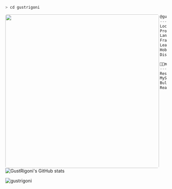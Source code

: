```zsh
> cd gustrigoni
```
<img align="left" style="border-radius:5px;" src="https://media4.giphy.com/media/l3ZrVw8NkxIly/giphy.gif?cid=790b76119674f0cb40f33f9fe06796bbcd15202afe2b77f3&rid=giphy.gif&ct=g" height="480" width="480" /> 

```csharp
@gustrigoni
-------------------------
Location: Tubarão/SC (Brazil)
Pronouns: He/him
Languages: JavaScript, ActionScript, PHP
Frameworks: React, RNative, Node.js
Learning: No-SQL, Microservices, Cloud, Keycloak, RabbitMQ
Hobbies: Cooking and gaming
Discord: Faciem#9374
```

```csharp
👨‍💻my experiences with coding
-------------------------
Rest API, Express, MariaDB, Postgres, 
MySQL, NestJS, Prisma.io, TypeORM,
Bull Queues, I18n, SCSS, Flex-box,
ReactJS, React Native, and much more...
```

![GustRigoni's GitHub stats](https://github-readme-stats.vercel.app/api?username=gustrigoni&show_icons=true&theme=radical&hide=stars,prs,issues&hide_title=true&hide_rank=true&include_all_commits=true&count_private=true&bg_color=161b22&text_color=d2a8ff&hide_border=true)

<p align="left"> <img src="https://komarev.com/ghpvc/?username=gustrigoni&label=Profile%20views&color=0e75b6&style=flat" alt="gustrigoni" /> </p>

